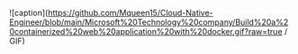 ![caption](https://github.com/Mqueen15/Cloud-Native-Engineer/blob/main/Microsoft%20Technology%20company/Build%20a%20containerized%20web%20application%20with%20docker.gif?raw=true / GIF)
